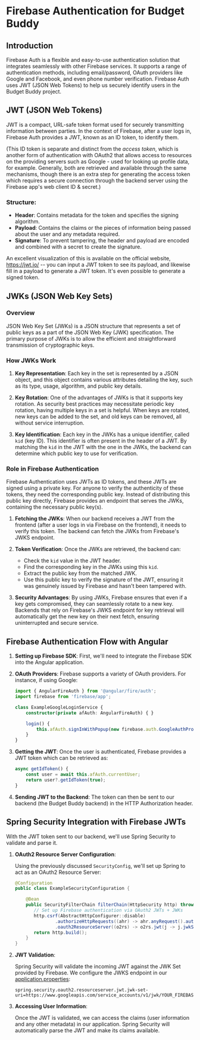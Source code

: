 # Firebase Authentication for Budget Buddy

## Introduction

Firebase Auth is a flexible and easy-to-use authentication solution that integrates seamlessly with other Firebase services. It supports a range of authentication methods, including email/password, OAuth providers like Google and Facebook, and even phone number verification. Firebase Auth uses JWT (JSON Web Tokens) to help us securely identify users in the Budget Buddy project.

## JWT (JSON Web Tokens)

JWT is a compact, URL-safe token format used for securely transmitting information between parties. In the context of Firebase, after a user logs in, Firebase Auth provides a JWT, known as an ID token, to identify them. 

(This ID token is separate and distinct from the _access token_, which is another form of authentication with OAuth2 that allows access to resources on the providing servers such as Google - used for looking up profile data, for example. Generally, both are retrieved and available through the same mechanisms, though there is an extra step for generating the access token which requires a secure connection through the backend server using the Firebase app's web client ID & secret.)  

### Structure:

- **Header**: Contains metadata for the token and specifies the signing algorithm.
- **Payload**: Contains the claims or the pieces of information being passed about the user and any metadata required.
- **Signature**: To prevent tampering, the header and payload are encoded and combined with a secret to create the signature.

An excellent visualization of this is available on the official website, https://jwt.io/ -- you can input a JWT token to see its payload, and likewise fill in a payload to generate a JWT token. It's even possible to generate a signed token. 

## JWKs (JSON Web Key Sets)

### Overview

JSON Web Key Set (JWKs) is a JSON structure that represents a set of public keys as a part of the JSON Web Key (JWK) specification. The primary purpose of JWKs is to allow the efficient and straightforward transmission of cryptographic keys.

### How JWKs Work

1. **Key Representation**: Each key in the set is represented by a JSON object, and this object contains various attributes detailing the key, such as its type, usage, algorithm, and public key details.

2. **Key Rotation**: One of the advantages of JWKs is that it supports key rotation. As security best practices may necessitate periodic key rotation, having multiple keys in a set is helpful. When keys are rotated, new keys can be added to the set, and old keys can be removed, all without service interruption.

3. **Key Identification**: Each key in the JWKs has a unique identifier, called `kid` (key ID). This identifier is often present in the header of a JWT. By matching the `kid` in the JWT with the one in the JWKs, the backend can determine which public key to use for verification.


### Role in Firebase Authentication

Firebase Authentication uses JWTs as ID tokens, and these JWTs are signed using a private key. For anyone to verify the authenticity of these tokens, they need the corresponding public key. Instead of distributing this public key directly, Firebase provides an endpoint that serves the JWKs, containing the necessary public key(s).

1. **Fetching the JWKs**: When our backend receives a JWT from the frontend (after a user logs in via Firebase on the frontend), it needs to verify this token. The backend can fetch the JWKs from Firebase's JWKS endpoint.

2. **Token Verification**: Once the JWKs are retrieved, the backend can:
   - Check the `kid` value in the JWT header.
   - Find the corresponding key in the JWKs using this `kid`.
   - Extract the public key from the matched JWK.
   - Use this public key to verify the signature of the JWT, ensuring it was genuinely issued by Firebase and hasn't been tampered with.

3. **Security Advantages**: By using JWKs, Firebase ensures that even if a key gets compromised, they can seamlessly rotate to a new key. Backends that rely on Firebase's JWKS endpoint for key retrieval will automatically get the new key on their next fetch, ensuring uninterrupted and secure service.

## Firebase Authentication Flow with Angular

1. **Setting up Firebase SDK**: First, we'll need to integrate the Firebase SDK into the Angular application.

2. **OAuth Providers**: Firebase supports a variety of OAuth providers. For instance, if using Google:

    ```typescript
    import { AngularFireAuth } from '@angular/fire/auth';
    import firebase from 'firebase/app';

    class ExampleGoogleLoginService {
        constructor(private afAuth: AngularFireAuth) { }

        login() {
            this.afAuth.signInWithPopup(new firebase.auth.GoogleAuthProvider());
        }
    }
    ```

3. **Getting the JWT**: Once the user is authenticated, Firebase provides a JWT token which can be retrieved as:

    ```typescript
    async getIdToken() {
        const user = await this.afAuth.currentUser;
        return user?.getIdToken(true);
    }
    ```

4. **Sending JWT to the Backend**: The token can then be sent to our backend (the Budget Buddy backend) in the HTTP Authorization header.

## Spring Security Integration with Firebase JWTs

With the JWT token sent to our backend, we'll use Spring Security to validate and parse it.

1. **OAuth2 Resource Server Configuration**:

   Using the previously discussed `SecurityConfig`, we'll set up Spring to act as an OAuth2 Resource Server:

    ```java
    @Configuration
    public class ExampleSecurityConfiguration {

        @Bean
        public SecurityFilterChain filterChain(HttpSecurity http) throws Exception {
           // Set up Firebase authentication via OAuth2 JWTs + JWKs
           http.csrf(AbstractHttpConfigurer::disable)
                   .authorizeHttpRequests((ahr) -> ahr.anyRequest().authenticated())  // Protect all endpoints
                   .oauth2ResourceServer((o2rs) -> o2rs.jwt(j -> j.jwkSetUri("https://www.googleapis.com/service_accounts/v1/jwk/YOUR_FIREBASE_PROJECT_ID")));
           return http.build();
        }
    }
    ```

2. **JWT Validation**:

   Spring Security will validate the incoming JWT against the JWK Set provided by Firebase. We configure the JWKS endpoint in our [application.properties](../backend/src/main/resources/application.properties):

    ```properties
    spring.security.oauth2.resourceserver.jwt.jwk-set-uri=https://www.googleapis.com/service_accounts/v1/jwk/YOUR_FIREBASE_PROJECT_ID
    ```

3. **Accessing User Information**:

   Once the JWT is validated, we can access the claims (user information and any other metadata) in our application. Spring Security will automatically parse the JWT and make its claims available.
